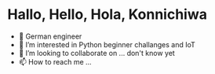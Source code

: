 # Hallo, Hello, Hola, Konnichiwa

- 👋 German engineer
- 👀 I’m interested in Python beginner challanges and IoT
- 💞️ I’m looking to collaborate on ... don't know yet
- 📫 How to reach me ...



